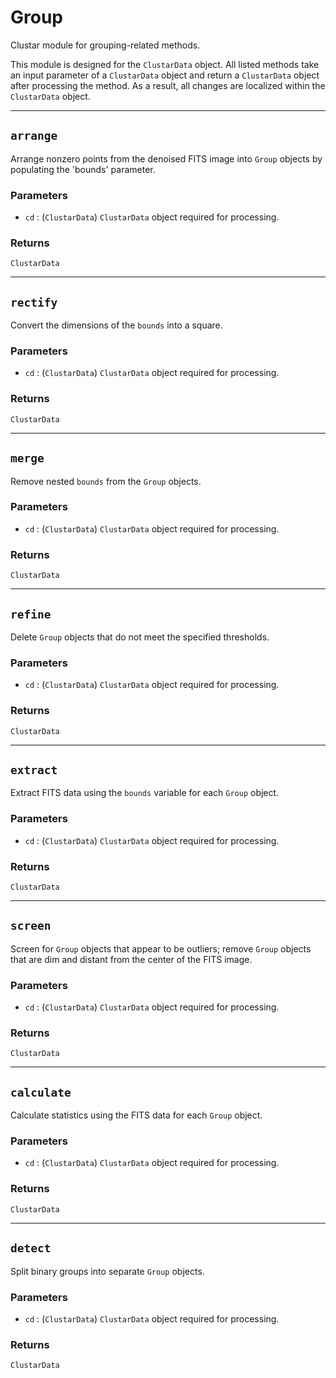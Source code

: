 # Group

Clustar module for grouping-related methods.

This module is designed for the `ClustarData` object. All listed methods take an input parameter of a `ClustarData` object and return a `ClustarData` object after processing the method. As a result, all changes are localized within the `ClustarData` object.

---

## `arrange`

Arrange nonzero points from the denoised FITS image into `Group` objects by populating the 'bounds' parameter.

### Parameters

- `cd` : (`ClustarData`) `ClustarData` object required for processing.

### Returns

`ClustarData`

---

## `rectify`

Convert the dimensions of the `bounds` into a square.

### Parameters

- `cd` : (`ClustarData`) `ClustarData` object required for processing.

### Returns

`ClustarData`

---

## `merge`

Remove nested `bounds` from the `Group` objects.

### Parameters

- `cd` : (`ClustarData`) `ClustarData` object required for processing.

### Returns

`ClustarData`

---

## `refine`

Delete `Group` objects that do not meet the specified thresholds.

### Parameters

- `cd` : (`ClustarData`) `ClustarData` object required for processing.

### Returns

`ClustarData`

---

## `extract`

Extract FITS data using the `bounds` variable for each `Group` object.

### Parameters

- `cd` : (`ClustarData`) `ClustarData` object required for processing.

### Returns

`ClustarData`

---

## `screen`

Screen for `Group` objects that appear to be outliers; remove `Group` objects that are dim and distant from the center of the FITS image.

### Parameters

- `cd` : (`ClustarData`) `ClustarData` object required for processing.

### Returns

`ClustarData`

---

## `calculate`

Calculate statistics using the FITS data for each `Group` object.

### Parameters

- `cd` : (`ClustarData`) `ClustarData` object required for processing.

### Returns

`ClustarData`

---

## `detect`

Split binary groups into separate `Group` objects.

### Parameters

- `cd` : (`ClustarData`) `ClustarData` object required for processing.

### Returns

`ClustarData`
